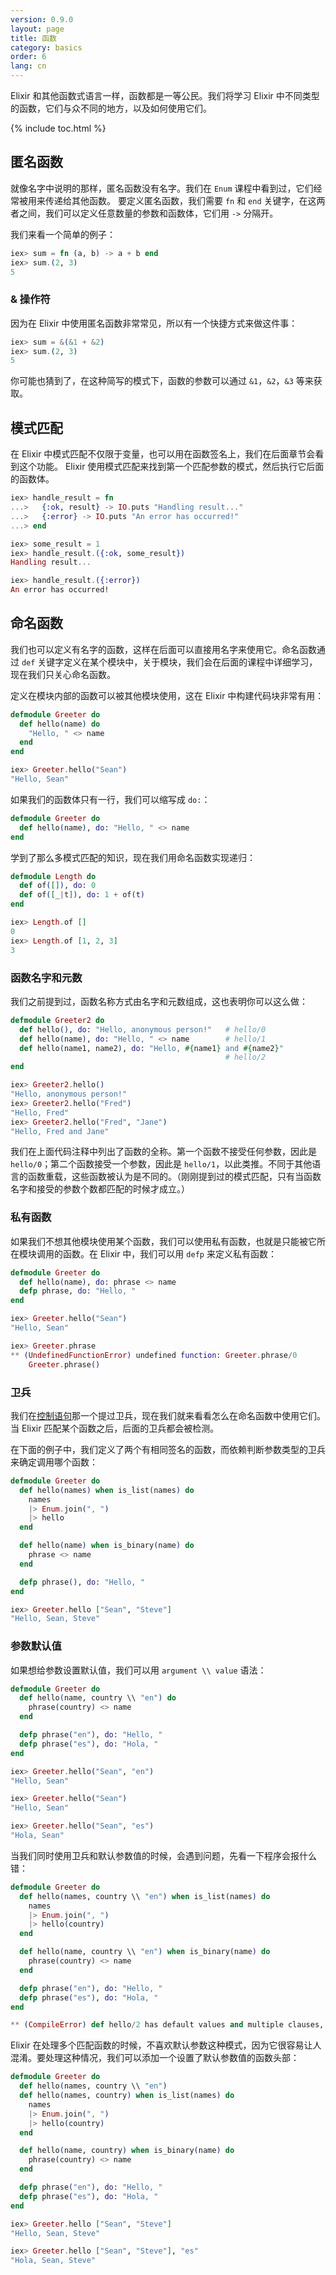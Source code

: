 ```yaml
---
version: 0.9.0
layout: page
title: 函数
category: basics
order: 6
lang: cn
---
```


Elixir 和其他函数式语言一样，函数都是一等公民。我们将学习 Elixir 中不同类型的函数，它们与众不同的地方，以及如何使用它们。

{% include toc.html %}

## 匿名函数

就像名字中说明的那样，匿名函数没有名字。我们在 `Enum` 课程中看到过，它们经常被用来传递给其他函数。
要定义匿名函数，我们需要 `fn` 和 `end` 关键字，在这两者之间，我们可以定义任意数量的参数和函数体，它们用 `->` 分隔开。

我们来看一个简单的例子：

```elixir
iex> sum = fn (a, b) -> a + b end
iex> sum.(2, 3)
5
```

###  & 操作符

因为在 Elixir 中使用匿名函数非常常见，所以有一个快捷方式来做这件事：

```elixir
iex> sum = &(&1 + &2)
iex> sum.(2, 3)
5
```

你可能也猜到了，在这种简写的模式下，函数的参数可以通过 `&1`，`&2`，`&3` 等来获取。

## 模式匹配

在 Elixir 中模式匹配不仅限于变量，也可以用在函数签名上，我们在后面章节会看到这个功能。
Elixir 使用模式匹配来找到第一个匹配参数的模式，然后执行它后面的函数体。

```elixir
iex> handle_result = fn
...>   {:ok, result} -> IO.puts "Handling result..."
...>   {:error} -> IO.puts "An error has occurred!"
...> end

iex> some_result = 1
iex> handle_result.({:ok, some_result})
Handling result...

iex> handle_result.({:error})
An error has occurred!
```

## 命名函数
我们也可以定义有名字的函数，这样在后面可以直接用名字来使用它。命名函数通过 `def` 关键字定义在某个模块中，关于模块，我们会在后面的课程中详细学习，
现在我们只关心命名函数。

定义在模块内部的函数可以被其他模块使用，这在 Elixir 中构建代码块非常有用：

```elixir
defmodule Greeter do
  def hello(name) do
    "Hello, " <> name
  end
end

iex> Greeter.hello("Sean")
"Hello, Sean"
```

如果我们的函数体只有一行，我们可以缩写成 `do:`：

```elixir
defmodule Greeter do
  def hello(name), do: "Hello, " <> name
end
```

学到了那么多模式匹配的知识，现在我们用命名函数实现递归：

```elixir
defmodule Length do
  def of([]), do: 0
  def of([_|t]), do: 1 + of(t)
end

iex> Length.of []
0
iex> Length.of [1, 2, 3]
3
```

### 函数名字和元数

我们之前提到过，函数名称方式由名字和元数组成，这也表明你可以这么做：

```elixir
defmodule Greeter2 do
  def hello(), do: "Hello, anonymous person!"   # hello/0
  def hello(name), do: "Hello, " <> name        # hello/1
  def hello(name1, name2), do: "Hello, #{name1} and #{name2}"
                                                # hello/2
end

iex> Greeter2.hello()
"Hello, anonymous person!"
iex> Greeter2.hello("Fred")
"Hello, Fred"
iex> Greeter2.hello("Fred", "Jane")
"Hello, Fred and Jane"
```

我们在上面代码注释中列出了函数的全称。第一个函数不接受任何参数，因此是 `hello/0`；第二个函数接受一个参数，因此是 `hello/1`，以此类推。不同于其他语言的函数重载，这些函数被认为是不同的。（刚刚提到过的模式匹配，只有当函数名字和接受的参数个数都匹配的时候才成立。）

### 私有函数

如果我们不想其他模块使用某个函数，我们可以使用私有函数，也就是只能被它所在模块调用的函数。在 Elixir 中，我们可以用 `defp` 来定义私有函数：

```elixir
defmodule Greeter do
  def hello(name), do: phrase <> name
  defp phrase, do: "Hello, "
end

iex> Greeter.hello("Sean")
"Hello, Sean"

iex> Greeter.phrase
** (UndefinedFunctionError) undefined function: Greeter.phrase/0
    Greeter.phrase()
```

### 卫兵

我们在[控制语句](../control-structures)那一个提过卫兵，现在我们就来看看怎么在命名函数中使用它们。当 Elixir 匹配某个函数之后，后面的卫兵都会被检测。

在下面的例子中，我们定义了两个有相同签名的函数，而依赖判断参数类型的卫兵来确定调用哪个函数：

```elixir
defmodule Greeter do
  def hello(names) when is_list(names) do
    names
    |> Enum.join(", ")
    |> hello
  end

  def hello(name) when is_binary(name) do
    phrase <> name
  end

  defp phrase(), do: "Hello, "
end

iex> Greeter.hello ["Sean", "Steve"]
"Hello, Sean, Steve"
```

### 参数默认值

如果想给参数设置默认值，我们可以用 `argument \\ value` 语法：

```elixir
defmodule Greeter do
  def hello(name, country \\ "en") do
    phrase(country) <> name
  end

  defp phrase("en"), do: "Hello, "
  defp phrase("es"), do: "Hola, "
end

iex> Greeter.hello("Sean", "en")
"Hello, Sean"

iex> Greeter.hello("Sean")
"Hello, Sean"

iex> Greeter.hello("Sean", "es")
"Hola, Sean"
```

当我们同时使用卫兵和默认参数值的时候，会遇到问题，先看一下程序会报什么错：

```elixir
defmodule Greeter do
  def hello(names, country \\ "en") when is_list(names) do
    names
    |> Enum.join(", ")
    |> hello(country)
  end

  def hello(name, country \\ "en") when is_binary(name) do
    phrase(country) <> name
  end

  defp phrase("en"), do: "Hello, "
  defp phrase("es"), do: "Hola, "
end

** (CompileError) def hello/2 has default values and multiple clauses, define a function head with the defaults
```

Elixir 在处理多个匹配函数的时候，不喜欢默认参数这种模式，因为它很容易让人混淆。要处理这种情况，我们可以添加一个设置了默认参数值的函数头部：

```elixir
defmodule Greeter do
  def hello(names, country \\ "en")
  def hello(names, country) when is_list(names) do
    names
    |> Enum.join(", ")
    |> hello(country)
  end

  def hello(name, country) when is_binary(name) do
    phrase(country) <> name
  end

  defp phrase("en"), do: "Hello, "
  defp phrase("es"), do: "Hola, "
end

iex> Greeter.hello ["Sean", "Steve"]
"Hello, Sean, Steve"

iex> Greeter.hello ["Sean", "Steve"], "es"
"Hola, Sean, Steve"
```
